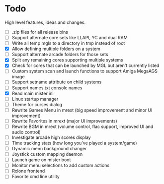 # Todo

High level features, ideas and changes.

- [ ] .zip files for all release bins
- [ ] Support alternate core sets like LLAPI, YC and dual RAM
- [ ] Write all temp mgls to a directory in tmp instead of root
- [x] Allow defining multiple folders on a system
- [ ] Support alternate arcade folders for those sets
- [x] Split any remaining cores supporting multiple systems
- [x] Check for cores that can be launched by MGL but aren't currently listed
- [ ] Custom system scan and launch functions to support Amiga MegaAGS image
- [ ] Support setname attribute on child systems
- [ ] Support names.txt console names
- [x] Read main mister ini
- [ ] Linux startup manager
- [ ] Theme for curses dialog
- [ ] Rewrite Games Menu in mrext (big speed improvement and minor UI improvement)
- [ ] Rewrite Favorites in mrext (major UI improvements)
- [ ] Rewrite BGM in mrext (volume control, flac support, improved UI and audio control)
- [ ] Investigate arcade high scores display
- [ ] Time tracking stats (how long you've played a system/game)
- [ ] Dynamic menu background changer
- [ ] Joystick custom mapping daemon
- [ ] Launch game on mister boot
- [ ] Monitor menu selections to add custom actions
- [ ] Rclone frontend
- [ ] Favorite cmd line utility
